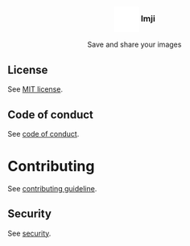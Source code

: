 
<div align="center">

<h3> <img src="https://github.com/zetharionn/imji/blob/main/public/imji-mark.svg" align="center" height="50" /> Imji</h3>

<p>Save and share your images</p>

</div>

## License

See [MIT license](https://github.com/zetharionn/imji/blob/main/LICENSE.md).

## Code of conduct

See [code of conduct](https://github.com/zetharionn/imji/blob/main/.github/CODE_OF_CONDUCT.md).

# Contributing

See [contributing guideline](https://github.com/zetharionn/imji/blob/main/.github/CONTRIBUTING.md).

## Security

See [security](https://github.com/zetharionn/imji/blob/main/.github/SECURITY.md).
